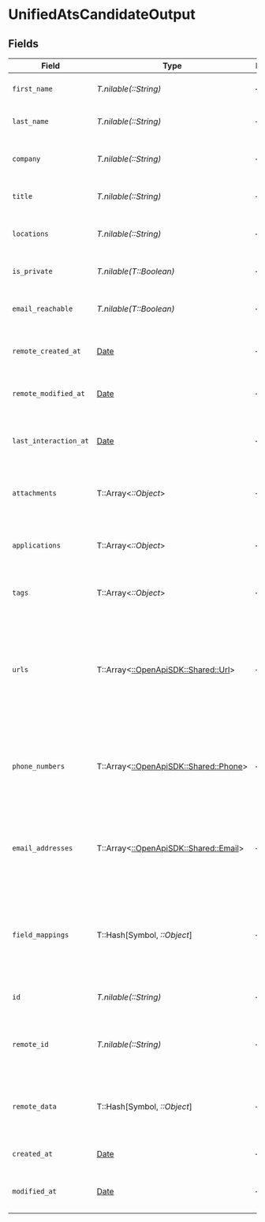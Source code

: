 # UnifiedAtsCandidateOutput


## Fields

| Field                                                                                                 | Type                                                                                                  | Required                                                                                              | Description                                                                                           | Example                                                                                               |
| ----------------------------------------------------------------------------------------------------- | ----------------------------------------------------------------------------------------------------- | ----------------------------------------------------------------------------------------------------- | ----------------------------------------------------------------------------------------------------- | ----------------------------------------------------------------------------------------------------- |
| `first_name`                                                                                          | *T.nilable(::String)*                                                                                 | :heavy_minus_sign:                                                                                    | The first name of the candidate                                                                       | Joe                                                                                                   |
| `last_name`                                                                                           | *T.nilable(::String)*                                                                                 | :heavy_minus_sign:                                                                                    | The last name of the candidate                                                                        | Doe                                                                                                   |
| `company`                                                                                             | *T.nilable(::String)*                                                                                 | :heavy_minus_sign:                                                                                    | The company of the candidate                                                                          | Acme                                                                                                  |
| `title`                                                                                               | *T.nilable(::String)*                                                                                 | :heavy_minus_sign:                                                                                    | The title of the candidate                                                                            | Analyst                                                                                               |
| `locations`                                                                                           | *T.nilable(::String)*                                                                                 | :heavy_minus_sign:                                                                                    | The locations of the candidate                                                                        | New York                                                                                              |
| `is_private`                                                                                          | *T.nilable(T::Boolean)*                                                                               | :heavy_minus_sign:                                                                                    | Whether the candidate is private                                                                      | false                                                                                                 |
| `email_reachable`                                                                                     | *T.nilable(T::Boolean)*                                                                               | :heavy_minus_sign:                                                                                    | Whether the candidate is reachable by email                                                           | true                                                                                                  |
| `remote_created_at`                                                                                   | [Date](https://ruby-doc.org/stdlib-2.6.1/libdoc/date/rdoc/Date.html)                                  | :heavy_minus_sign:                                                                                    | The remote creation date of the candidate                                                             | 2024-10-01T12:00:00Z                                                                                  |
| `remote_modified_at`                                                                                  | [Date](https://ruby-doc.org/stdlib-2.6.1/libdoc/date/rdoc/Date.html)                                  | :heavy_minus_sign:                                                                                    | The remote modification date of the candidate                                                         | 2024-10-01T12:00:00Z                                                                                  |
| `last_interaction_at`                                                                                 | [Date](https://ruby-doc.org/stdlib-2.6.1/libdoc/date/rdoc/Date.html)                                  | :heavy_minus_sign:                                                                                    | The last interaction date with the candidate                                                          | 2024-10-01T12:00:00Z                                                                                  |
| `attachments`                                                                                         | T::Array<*::Object*>                                                                                  | :heavy_minus_sign:                                                                                    | The attachments UUIDs of the candidate                                                                | [<br/>"801f9ede-c698-4e66-a7fc-48d19eebaa4f"<br/>]                                                    |
| `applications`                                                                                        | T::Array<*::Object*>                                                                                  | :heavy_minus_sign:                                                                                    | The applications UUIDs of the candidate                                                               | [<br/>"801f9ede-c698-4e66-a7fc-48d19eebaa4f"<br/>]                                                    |
| `tags`                                                                                                | T::Array<*::Object*>                                                                                  | :heavy_minus_sign:                                                                                    | The tags of the candidate                                                                             | [<br/>"tag_1",<br/>"tag_2"<br/>]                                                                      |
| `urls`                                                                                                | T::Array<[::OpenApiSDK::Shared::Url](../../models/shared/url.md)>                                     | :heavy_minus_sign:                                                                                    | The urls of the candidate, possible values for Url type are WEBSITE, BLOG, LINKEDIN, GITHUB, or OTHER | [<br/>{<br/>"url": "mywebsite.com",<br/>"url_type": "WEBSITE"<br/>}<br/>]                             |
| `phone_numbers`                                                                                       | T::Array<[::OpenApiSDK::Shared::Phone](../../models/shared/phone.md)>                                 | :heavy_minus_sign:                                                                                    | The phone numbers of the candidate                                                                    | [<br/>{<br/>"phone_number": "+33660688899",<br/>"phone_type": "WORK"<br/>}<br/>]                      |
| `email_addresses`                                                                                     | T::Array<[::OpenApiSDK::Shared::Email](../../models/shared/email.md)>                                 | :heavy_minus_sign:                                                                                    | The email addresses of the candidate                                                                  | [<br/>{<br/>"email_address": "joedoe@gmail.com",<br/>"email_address_type": "WORK"<br/>}<br/>]         |
| `field_mappings`                                                                                      | T::Hash[Symbol, *::Object*]                                                                           | :heavy_minus_sign:                                                                                    | The custom field mappings of the object between the remote 3rd party & Panora                         | {<br/>"fav_dish": "broccoli",<br/>"fav_color": "red"<br/>}                                            |
| `id`                                                                                                  | *T.nilable(::String)*                                                                                 | :heavy_minus_sign:                                                                                    | The UUID of the candidate                                                                             | 801f9ede-c698-4e66-a7fc-48d19eebaa4f                                                                  |
| `remote_id`                                                                                           | *T.nilable(::String)*                                                                                 | :heavy_minus_sign:                                                                                    | The id of the candidate in the context of the 3rd Party                                               | id_1                                                                                                  |
| `remote_data`                                                                                         | T::Hash[Symbol, *::Object*]                                                                           | :heavy_minus_sign:                                                                                    | The remote data of the candidate in the context of the 3rd Party                                      | {<br/>"fav_dish": "broccoli",<br/>"fav_color": "red"<br/>}                                            |
| `created_at`                                                                                          | [Date](https://ruby-doc.org/stdlib-2.6.1/libdoc/date/rdoc/Date.html)                                  | :heavy_minus_sign:                                                                                    | The created date of the object                                                                        | 2024-10-01T12:00:00Z                                                                                  |
| `modified_at`                                                                                         | [Date](https://ruby-doc.org/stdlib-2.6.1/libdoc/date/rdoc/Date.html)                                  | :heavy_minus_sign:                                                                                    | The modified date of the object                                                                       | 2024-10-01T12:00:00Z                                                                                  |